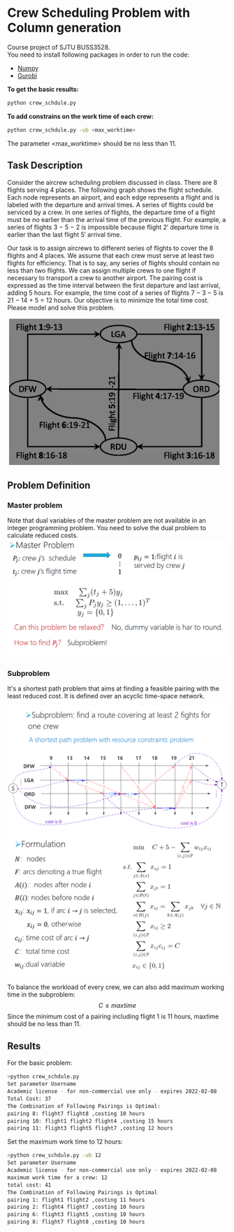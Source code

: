 # Crew Scheduling Problem with Column generation

Course project of SJTU BUSS3528.  
You need to install following packages in order to run the code:  
- [Numpy](https://numpy.org/)  
- [Gurobi](https://www.gurobi.com/)

**To get the basic results:**
```bash
python crew_schdule.py
```
**To add constrains on the work time of each crew:**
```bash
python crew_schdule.py -ub <max_worktime>
```
The parameter <max_worktime> should be no less than 11.
## Task Description

Consider the aircrew scheduling problem discussed in class. There are 8 flights serving 4 places. The following graph shows the flight schedule. Each node represents an airport, and each edge represents a flight and is labeled with the departure and arrival times. A series of flights could be serviced by a crew. In one series of flights, the departure time of a flight must be no earlier than the arrival time of the previous flight. For example, a series of flights 3 − 5 − 2 is impossible because flight 2′ departure time is earlier than the last flight 5′ arrival time.

Our task is to assign aircrews to different series of flights to cover the 8 flights and 4 places. We assume that each crew must serve at least two flights for efficiency. That is to say, any series of flights should contain no less than two flights. We can assign multiple crews to one flight if necessary to transport a crew to another airport. The pairing cost is expressed as the time interval between the first departure and last arrival, adding 5 hours. For example, the time cost of a series of flights 7 − 3 − 5 is 21 − 14 + 5 = 12 hours. Our objective is to minimize the total time cost. Please model and solve this problem.


![problem_define](./imgs/problem_define.png)
## Problem Definition
### Master problem
Note that dual variables of the master problem are not available in an integer programming problem.
You need to solve the dual problem to calculate reduced costs.
![main](./imgs/main.png)

### Subproblem
It's a shortest path problem that aims at finding a 
feasible pairing with the least reduced cost. It is defined 
over an acyclic time-space network.

![longestpath](./imgs/longestpath.png)
![sub](./imgs/sub.png)

To balance the workload of every crew, we can also add maximum working time in the subproblem:
$$C \leq maxtime$$
Since the minimum cost of a pairing including flight 1 is 11 hours, maxtime should be no less than 11.

## Results
For the basic problem:
```bash
>python crew_schdule.py
Set parameter Username
Academic license - for non-commercial use only - expires 2022-02-08
Total Cost: 37
The Combination of Following Pairings is Optimal:
pairing 8: flight7 flight8 ,costing 10 hours
pairing 10: flight1 flight2 flight4 ,costing 15 hours
pairing 11: flight3 flight5 flight7 ,costing 12 hours
```
Set the maximum work time to 12 hours:
```bash
>python crew_schdule.py -ub 12
Set parameter Username
Academic license - for non-commercial use only - expires 2022-02-08
maximum work time for a crew: 12
total cost: 41
The Combination of Following Pairings is Optimal
pairing 1: flight1 flight2 ,costing 11 hours
pairing 2: flight4 flight7 ,costing 10 hours
pairing 6: flight3 flight5 ,costing 10 hours
pairing 8: flight7 flight8 ,costing 10 hours
```